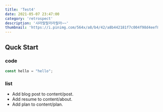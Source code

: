 ```yaml
---
title: 'Test4'
date: 2021-05-07 23:47:00
category: 'retrospect'
description: '샤라랄랄라라랄라~~'
thumbnail: 'https://i.pinimg.com/564x/a8/b4/42/a8b442181f7c004f98d4eef842a76e76.jpg'
---
```


## Quck Start

### code

```javascript
const hello = "hello";
```
### list

- Add blog post to content/post.
- Add resume to content/about.
- Add plan to content/plan.
